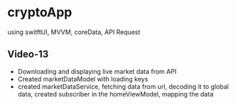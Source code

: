 # cryptoApp
using switftUI, MVVM, coreData, API Request
## Video-13
- Downloading and displaying live market data from API
- Created marketDataModel with loading keys
- created marketDataService, fetching data from url, decoding it to global data, created subscriber in the homeViewModel, mapping the data
